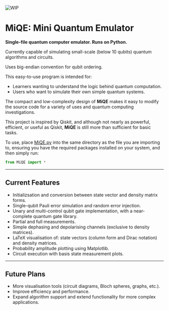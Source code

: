![WIP](https://img.shields.io/badge/status-WIP-yellow)

# MiQE: Mini Quantum Emulator

**Single-file quantum computer emulator. Runs on Python.**  

Currently capable of simulating small-scale (below 10 qubits) quantum algorithms and circuits.

Uses big-endian convention for qubit ordering.

This easy-to-use program is intended for:
- Learners wanting to understand the logic behind quantum computation.
- Users who want to simulate their own simple quantum systems.

The compact and low-complexity design of **MiQE** makes it easy to modify the source code for a variety of uses and quantum computing investigations.

This project is inspired by Qiskit, and although not nearly as powerful, efficient, or useful as Qiskit, **MiQE** is still more than sufficient for basic tasks.

To use, place [MiQE.py](MiQE.py) into the same directory as the file you are importing to, ensuring you have the required packages installed on your system, and then simply run:
```python
from MiQE import *
```

---

## Current Features

- Initializsation and conversion between state vector and density matrix forms.
- Single-qubit Pauli error simulation and random error injection.
- Unary and multi-control qubit gate implementation, with a near-complete quantum gate library.
- Partial and full measurements.
- Simple dephasing and depolarising channels (exclusive to density matrices).
- LaTeX visualisation of: state vectors (column form and Dirac notation) and density matrices.
- Probability amplitude plotting using Matplotlib.
- Circuit execution with basis state measurement plots.

---

## Future Plans

- More visualisation tools (circuit diagrams, Bloch spheres, graphs, etc.).
- Improve efficiency and performance.
- Expand algorithm support and extend functionality for more complex applications.
